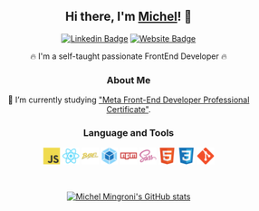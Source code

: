 <div align="center">
<h2>
Hi there, I'm <a href="https://michelfcm.github.io/" target="_blank" rel="noreferrer">Michel</a>! 👋
</h3>

[![Linkedin Badge](https://img.shields.io/badge/-LinkedIn-0e76a8?style=flat&logo=Linkedin&logoColor=white)](https://linkedin.com/in/michel-mingroni)
[![Website Badge](https://img.shields.io/badge/Website-3b5998?style=flat&logo=google-chrome&logoColor=white)](https://michelfcm.github.io/)

🔥 I'm a self-taught passionate FrontEnd Developer 🔥

### About Me

🚀 I’m currently studying <a href="https://www.coursera.org/professional-certificates/meta-front-end-developer">"Meta Front-End Developer Professional Certificate"</a>.

### Language and Tools

<img height="30" src="https://raw.githubusercontent.com/devicons/devicon/master/icons/javascript/javascript-original.svg" alt="javascript">
<img height="30" src="https://raw.githubusercontent.com/devicons/devicon/master/icons/react/react-original.svg" alt="react">
<img height="30" src="https://raw.githubusercontent.com/devicons/devicon/master/icons/babel/babel-original.svg" alt="babel">
<img height="30" src="https://raw.githubusercontent.com/devicons/devicon/master/icons/webpack/webpack-original.svg" alt="webpack">
<img height="30" src="https://raw.githubusercontent.com/devicons/devicon/master/icons/npm/npm-original-wordmark.svg" alt="npm">
<img height="30" src="https://raw.githubusercontent.com/devicons/devicon/master/icons/sass/sass-original.svg" alt="sass">
<img height="30" src="https://raw.githubusercontent.com/devicons/devicon/master/icons/html5/html5-original.svg" alt="html5">
<img height="30" src="https://raw.githubusercontent.com/devicons/devicon/master/icons/css3/css3-original.svg" alt="css3">
<img height="30" src="https://raw.githubusercontent.com/devicons/devicon/master/icons/git/git-original.svg" alt="git">

&nbsp;

[![Michel Mingroni's GitHub stats](https://github-readme-stats.vercel.app/api?username=michelfcm&count_private=true&show_icons=true&title_color=39d353&text_color=c9d1d9&icon_color=58a6ff&bg_color=11151c)](https://github.com/michelfcm/github-readme-stats)

</div>
